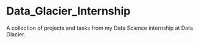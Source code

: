 # Data_Glacier_Internship
A collection of projects and tasks from my Data Science internship at Data Glacier.
